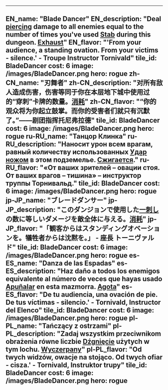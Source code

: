 ---

EN_name: "Blade Dancer"
EN_description: "Deal <u>piercing</u> damage to all enemies equal to the number of times you've used <a href = '../en/abilities#Stab'>Stab</a> during this dungeon. <u>Exhaust</u>"
EN_flavor: "'From your audience, a standing ovation. From your victims - silence.' - Troupe Instructor Tornivald"
tile_id: BladeDancer
cost: 6
image: /images/BladeDancer.png
hero: rogue
zh-CN_name: "刃舞者"
zh-CN_description: "对所有敌人造成伤害，伤害等同于你在本层地下城中使用过的“穿刺”卡牌的数量。<u>消耗</u>"
zh-CN_flavor: "“你的观众将为你起立鼓掌。而你的受害者们就只有沉默了。”——剧团指挥托尼弗拉德"
tile_id: BladeDancer
cost: 6
image: /images/BladeDancer.png
hero: rogue
ru-RU_name: "Танцор Клинка"
ru-RU_description: "Наносит урон всем врагам, равный количеству использованных <a href = '../ru_ru/abilities#Stab'>Удар ножом</a> в этом подземелье. <u>Сжигается</u>."
ru-RU_flavor: "«От ваших зрителей – овации стоя. От ваших врагов – тишина» – инструктор труппы Торнивальд."
tile_id: BladeDancer
cost: 6
image: /images/BladeDancer.png
hero: rogue
jp-JP_name: "ブレードダンサー"
jp-JP_description: "このダンジョンで使用した<a href = '../jp_jp/abilities#Stab'>一刺し</a>の数に等しいダメージを敵全体に与える。<u>消耗</u>"
jp-JP_flavor: "「観客からはスタンディングオベーションを。犠牲者からは沈黙を。」 - 座長 トーニヴァルド"
tile_id: BladeDancer
cost: 6
image: /images/BladeDancer.png
hero: rogue
es-ES_name: "Danza de las Espadas"
es-ES_description: "Haz daño a todos los enemigos equivalente al número de veces que hayas usado <a href = '../es_es/abilities#Stab'>Apuñalar</a> en esta mazmorra. <u>Agota</u>"
es-ES_flavor: "De tu audiencia, una ovación de pie. De tus víctimas - silencio.' - Tornivald, Instructor del Elenco"
tile_id: BladeDancer
cost: 6
image: /images/BladeDancer.png
hero: rogue
pl-PL_name: "Tańczący z ostrzami"
pl-PL_description: "Zadaj wszystkim przeciwnikom obrażenia równe liczbie <a href = '../pl_pl/abilities#Stab'>Dźgnięcie</a> użytych w tym lochu. <u>Wyczerpany</u>"
pl-PL_flavor: "Od twych widzów, owacje na stojąco. Od twych ofiar - cisza.' - Tornivald, Instruktor trupy"
tile_id: BladeDancer
cost: 6
image: /images/BladeDancer.png
hero: rogue
---